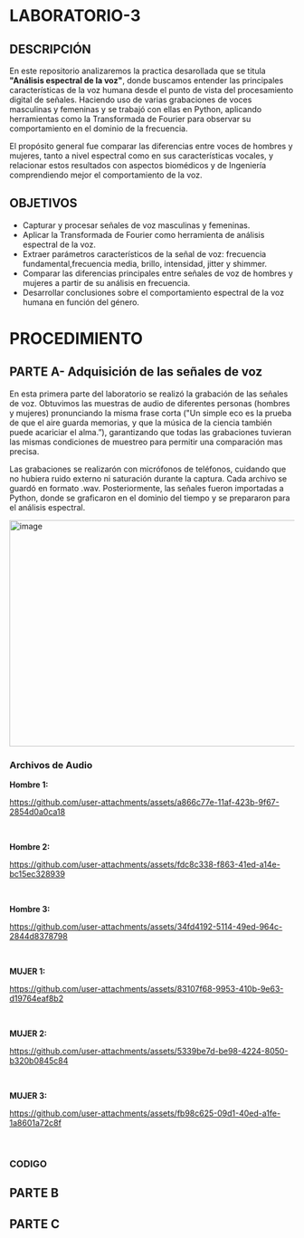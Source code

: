 # LABORATORIO-3
## DESCRIPCIÓN 
En este repositorio analizaremos la practica desarollada que se titula **"Análisis espectral de la voz"**, donde buscamos entender las principales características de la voz humana desde el punto de vista del procesamiento digital de señales. Haciendo uso de varias grabaciones de voces masculinas y femeninas y se trabajó con ellas en Python, aplicando herramientas como la Transformada de Fourier para observar su comportamiento en el dominio de la frecuencia.

El propósito general fue comparar las diferencias entre voces de hombres y mujeres, tanto a nivel espectral como en sus características vocales, y relacionar estos resultados con aspectos biomédicos y de Ingeniería comprendiendo mejor el comportamiento de la voz.

## OBJETIVOS
- Capturar y procesar señales de voz masculinas y femeninas.<br>
- Aplicar la Transformada de Fourier como herramienta de análisis espectral de la voz.<br>
- Extraer parámetros característicos de la señal de voz: frecuencia fundamental,frecuencia media, brillo, intensidad, jitter y shimmer.<br>
- Comparar las diferencias principales entre señales de voz de hombres y mujeres a partir de su análisis en frecuencia.<br>
- Desarrollar conclusiones sobre el comportamiento espectral de la voz humana
en función del género. <br>

# PROCEDIMIENTO
## PARTE A- Adquisición de las señales de voz
En esta primera parte del laboratorio se realizó la grabación de las señales de voz. Obtuvimos las muestras de audio de diferentes personas (hombres y mujeres) pronunciando la misma frase corta ("Un simple eco es la prueba de que el aire guarda memorias, y que la música de la ciencia también puede acariciar el alma.”), garantizando que todas las grabaciones tuvieran las mismas condiciones de muestreo para permitir una comparación mas precisa.<br>

Las grabaciones se realizarón con micrófonos de teléfonos, cuidando que no hubiera ruido externo ni saturación durante la captura. Cada archivo se guardó en formato .wav. Posteriormente, las señales fueron importadas a Python, donde se graficaron en el dominio del tiempo y se prepararon para el análisis espectral.<br>

<img width="600" height="400" alt="image" src="https://github.com/user-attachments/assets/e3bf8b67-7b65-41e7-adb7-0d5adea2ad00" /> <br>

### Archivos de Audio

**Hombre 1:**

https://github.com/user-attachments/assets/a866c77e-11af-423b-9f67-2854d0a0ca18

 <br>
 
**Hombre 2:**

https://github.com/user-attachments/assets/fdc8c338-f863-41ed-a14e-bc15ec328939

 <br>
 
**Hombre 3:**

https://github.com/user-attachments/assets/34fd4192-5114-49ed-964c-2844d8378798

<br>

**MUJER 1:**

https://github.com/user-attachments/assets/83107f68-9953-410b-9e63-d19764eaf8b2

 <br>
 
**MUJER 2:** 

https://github.com/user-attachments/assets/5339be7d-be98-4224-8050-b320b0845c84

 <br>
 
**MUJER 3:** 

https://github.com/user-attachments/assets/fb98c625-09d1-40ed-a1fe-1a8601a72c8f

<br>

### CODIGO

## PARTE B
## PARTE C
